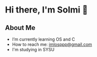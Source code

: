 # Hi there, I'm Solmi 👋
## About Me
- I’m currently learning OS and C
- How to reach me: imlosppp@gmail.com
- I'm studying in SYSU



  
